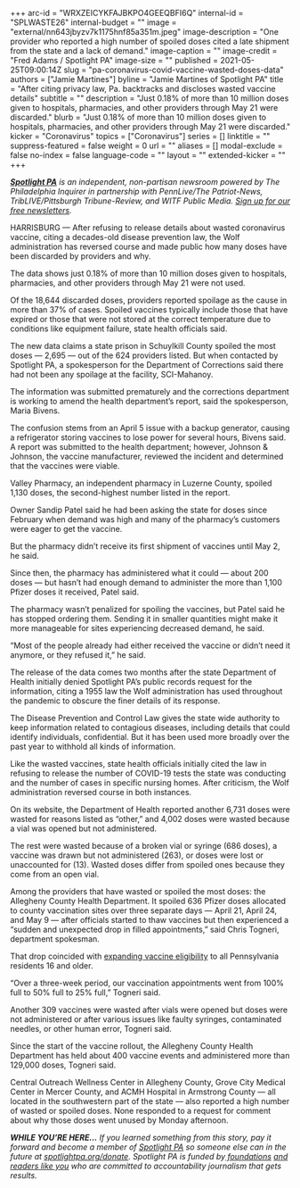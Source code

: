+++
arc-id = "WRXZEICYKFAJBKPO4GEEQBFI6Q"
internal-id = "SPLWASTE26"
internal-budget = ""
image = "external/nn643jbyzv7k1175hnf85a351m.jpeg"
image-description = "One provider who reported a high number of spoiled doses cited a late shipment from the state and a lack of demand."
image-caption = ""
image-credit = "Fred Adams / Spotlight PA"
image-size = ""
published = 2021-05-25T09:00:14Z
slug = "pa-coronavirus-covid-vaccine-wasted-doses-data"
authors = ["Jamie Martines"]
byline = "Jamie Martines of Spotlight PA"
title = "After citing privacy law, Pa. backtracks and discloses wasted vaccine details"
subtitle = ""
description = "Just 0.18% of more than 10 million doses given to hospitals, pharmacies, and other providers through May 21 were discarded."
blurb = "Just 0.18% of more than 10 million doses given to hospitals, pharmacies, and other providers through May 21 were discarded."
kicker = "Coronavirus"
topics = ["Coronavirus"]
series = []
linktitle = ""
suppress-featured = false
weight = 0
url = ""
aliases = []
modal-exclude = false
no-index = false
language-code = ""
layout = ""
extended-kicker = ""
+++

<a href="https://www.spotlightpa.org/"><i><b>Spotlight PA</b></i></a><i> is an independent, non-partisan newsroom powered by The Philadelphia Inquirer in partnership with PennLive/The Patriot-News, TribLIVE/Pittsburgh Tribune-Review, and WITF Public Media. </i><a href="https://www.spotlightpa.org/newsletters"><i>Sign up for our free newsletters</i></a><i>.</i>

HARRISBURG — After refusing to release details about wasted coronavirus vaccine, citing a decades-old disease prevention law, the Wolf administration has reversed course and made public how many doses have been discarded by providers and why.

The data shows just 0.18% of more than 10 million doses given to hospitals, pharmacies, and other providers through May 21 were not used.

Of the 18,644 discarded doses, providers reported spoilage as the cause in more than 37% of cases. Spoiled vaccines typically include those that have expired or those that were not stored at the correct temperature due to conditions like equipment failure, state health officials said.

<script src="https://www.spotlightpa.org/embed.js" async></script><div data-spl-embed-version="1" data-spl-src="https://www.spotlightpa.org/embeds/newsletter/"></div>

The new data claims a state prison in Schuylkill County spoiled the most doses — 2,695 — out of the 624 providers listed. But when contacted by Spotlight PA, a spokesperson for the Department of Corrections said there had not been any spoilage at the facility, SCI-Mahanoy.

The information was submitted prematurely and the corrections department is working to amend the health department’s report, said the spokesperson, Maria Bivens.

The confusion stems from an April 5 issue with a backup generator, causing a refrigerator storing vaccines to lose power for several hours, Bivens said. A report was submitted to the health department; however, Johnson &amp; Johnson, the vaccine manufacturer, reviewed the incident and determined that the vaccines were viable.

Valley Pharmacy, an independent pharmacy in Luzerne County, spoiled 1,130 doses, the second-highest number listed in the report.

Owner Sandip Patel said he had been asking the state for doses since February when demand was high and many of the pharmacy’s customers were eager to get the vaccine.

But the pharmacy didn’t receive its first shipment of vaccines until May 2, he said.

Since then, the pharmacy has administered what it could — about 200 doses — but hasn’t had enough demand to administer the more than 1,100 Pfizer doses it received, Patel said.

The pharmacy wasn’t penalized for spoiling the vaccines, but Patel said he has stopped ordering them. Sending it in smaller quantities might make it more manageable for sites experiencing decreased demand, he said.

“Most of the people already had either received the vaccine or didn’t need it anymore, or they refused it,” he said.

The release of the data comes two months after the state Department of Health initially denied Spotlight PA’s public records request for the information, citing a 1955 law the Wolf administration has used throughout the pandemic to obscure the finer details of its response.

The Disease Prevention and Control Law gives the state wide authority to keep information related to contagious diseases, including details that could identify individuals, confidential. But it has been used more broadly over the past year to withhold all kinds of information.

Like the wasted vaccines, state health officials initially cited the law in refusing to release the number of COVID-19 tests the state was conducting and the number of cases in specific nursing homes. After criticism, the Wolf administration reversed course in both instances.

On its website, the Department of Health reported another 6,731 doses were wasted for reasons listed as “other,” and 4,002 doses were wasted because a vial was opened but not administered.

The rest were wasted because of a broken vial or syringe (686 doses), a vaccine was drawn but not administered (263), or doses were lost or unaccounted for (13). Wasted doses differ from spoiled ones because they come from an open vial.

Among the providers that have wasted or spoiled the most doses: the Allegheny County Health Department. It spoiled 636 Pfizer doses allocated to county vaccination sites over three separate days — April 21, April 24, and May 9 — after officials started to thaw vaccines but then experienced a “sudden and unexpected drop in filled appointments,” said Chris Togneri, department spokesman.

<script src="https://www.spotlightpa.org/embed.js" async></script><div data-spl-embed-version="1" data-spl-src="https://www.spotlightpa.org/embeds/donate/?teaser_text=If%20you%20learned%20something%20from%20this%20report%2C%20pay%20it%20forward%20and%20become%20a%20member%20of%20Spotlight%20PA%20so%20someone%20else%20can%20in%20the%20future."></div>

That drop coincided with <a href="https://www.spotlightpa.org/news/2021/03/pa-coronavirus-covid-vaccine-all-adults-eligible-april-19/" target="_blank">expanding vaccine eligibility</a> to all Pennsylvania residents 16 and older.

“Over a three-week period, our vaccination appointments went from 100% full to 50% full to 25% full,” Togneri said.

Another 309 vaccines were wasted after vials were opened but doses were not administered or after various issues like faulty syringes, contaminated needles, or other human error, Togneri said.

Since the start of the vaccine rollout, the Allegheny County Health Department has held about 400 vaccine events and administered more than 129,000 doses, Togneri said.

Central Outreach Wellness Center in Allegheny County, Grove City Medical Center in Mercer County, and ACMH Hospital in Armstrong County — all located in the southwestern part of the state — also reported a high number of wasted or spoiled doses. None responded to a request for comment about why those doses went unused by Monday afternoon.

<i><b>WHILE YOU’RE HERE...</b></i><i> If you learned something from this story, pay it forward and become a member of </i><a href="https://www.spotlightpa.org/"><i>Spotlight PA</i></a><i> so someone else can in the future at </i><a href="http://spotlightpa.org/donate"><i>spotlightpa.org/donate</i></a><i>. Spotlight PA is funded by</i><a href="https://www.spotlightpa.org/support"><i> foundations</i></a><i> </i><a href="https://www.spotlightpa.org/support"><i>and readers like you</i></a><i> who are committed to accountability journalism that gets results.</i>
